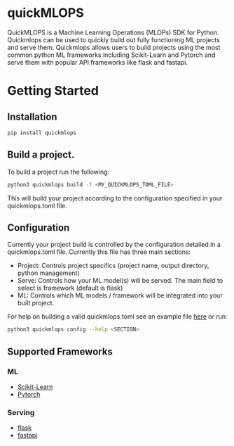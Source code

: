 # quickMLOPS
QuickMLOPS is a Machine Learning Operations (MLOPs) SDK for Python. Quickmlops can be used
to quickly build out fully functioning ML projects and serve them. Quickmlops allows
users to build projects using the most common python ML frameworks including Scikit-Learn
and Pytorch and serve them with popular API frameworks like flask and fastapi.

# Getting Started

## Installation

```bash
pip install quickmlops
```

## Build a project. 

To build a project run the following:

```bash
python3 quickmlops build -f <MY_QUICKMLOPS_TOML_FILE>
```

This will build your project according to the configuration specified in your quickmlops.toml file.

## Configuration

Currently your project build is controlled by the configuration detailed in a quickmlops.toml file. Currently this file has three main sections:

- Project: Controls project specifics (project name, output directory, python management)
- Serve: Controls how your ML model(s) will be served. The main field to select is framework (default is flask)
- ML: Controls which ML models / framework will be integrated into your built project.

For help on building a valid quickmlops.toml see an example file [here](https://github.com/Jordan-M-Young/quickMLOPS/blob/main/quickmlops.toml) or run:

```bash
python3 quickmlops config --help <SECTION>
```

## Supported Frameworks

### ML

- [Scikit-Learn](https://scikit-learn.org/stable/index.html)
- [Pytorch](https://pytorch.org/)

### Serving

- [flask](https://flask.palletsprojects.com/en/stable/)
- [fastapi](https://fastapi.tiangolo.com/)

